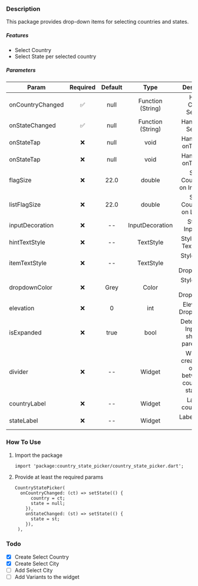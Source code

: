 ### Description

This package provides drop-down items for selecting countries and states.

##### Features

- Select Country
- Select State per selected country

##### Parameters

| Param            | Required | Default |       Type        |                             Description                             |
| ---------------- | :------: | :-----: | :---------------: | :-----------------------------------------------------------------: |
| onCountryChanged |    ✅    |  null   | Function (String) |                      Handle Country Selection                       |
| onStateChanged   |    ✅    |  null   | Function (String) |                       Handle State Selection                        |
| onStateTap       |    ❌    |  null   |       void        |                      Handle Input onTap Event                       |
| onStateTap       |    ❌    |  null   |       void        |                      Handle Input onTap Event                       |
| flagSize         |    ❌    |  22.0   |      double       |                 Size of Country Flag on Input Label                 |
| listFlagSize     |    ❌    |  22.0   |      double       |                 Size of Country Flag on List Label                  |
| inputDecoration  |    ❌    |   --    |  InputDecoration  |                        Style for InputFields                        |
| hintTextStyle    |    ❌    |   --    |     TextStyle     |                    Style for Hint Text of Input                     |
| itemTextStyle    |    ❌    |   --    |     TextStyle     |                   Style for Text of DropdownItem                    |
| dropdownColor    |    ❌    |  Grey   |       Color       |                   Style for Text of DropdownItem                    |
| elevation        |    ❌    |    0    |        int        |                     Elevation of Dropdown List                      |
| isExpanded       |    ❌    |  true   |       bool        |         Determines if Input field should fill parent width          |
| divider          |    ❌    |   --    |      Widget       | Widget to create space or style between the country and state field |
| countryLabel     |    ❌    |   --    |      Widget       |                       Label for country field                       |
| stateLabel       |    ❌    |   --    |      Widget       |                        Label for state field                        |

### How To Use

1. Import the package
   ```
   import 'package:country_state_picker/country_state_picker.dart';
   ```
2. Provide at least the required params

   ```
   CountryStatePicker(
     onCountryChanged: (ct) => setState(() {
         country = ct;
         state = null;
       }),
       onStateChanged: (st) => setState(() {
         state = st;
       }),
    ),

   ```

### Todo

- [x] Create Select Country
- [x] Create Select City
- [ ] Add Select City
- [ ] Add Variants to the widget
